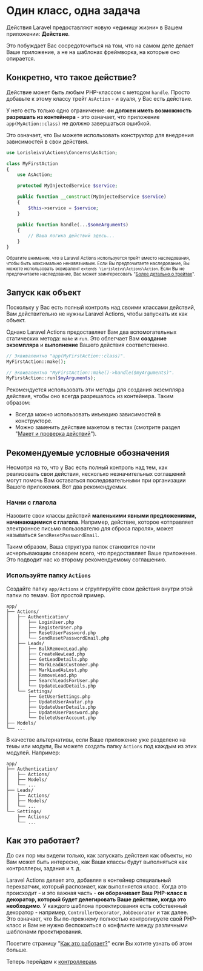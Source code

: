# Один класс, одна задача

Действия Laravel предоставляют новую «единицу жизни» в Вашем приложении: **Действие**.

Это побуждает Вас сосредоточиться на том, что на самом деле делает Ваше приложение, а не на шаблонах фреймворка, на которые оно опирается.

## Конкретно, что такое действие?

Действие может быть любым PHP-классом с методом `handle`. Просто добавьте к этому классу трейт `AsAction` - и вуаля, у Вас есть действие.

У него есть только одно ограничение: **он должен иметь возможность разрешать из контейнера** - это означает, что приложение `app(MyAction::class)` не должно завершаться ошибкой.

Это означает, что Вы можете использовать конструктор для внедрения зависимостей в свои действия.

```php
use Lorisleiva\Actions\Concerns\AsAction;

class MyFirstAction
{
    use AsAction;

    protected MyInjectedService $service;

    public function __construct(MyInjectedService $service)
    {
        $this->service = $service;
    }

    public function handle(...$someArguments)
    {
        // Ваша логика действий здесь...
    }
}
```

<small>Обратите внимание, что в Laravel Actions используется трейт вместо наследования, чтобы быть максимально ненавязчивым. Если Вы предпочитаете наследование, Вы можете использовать эквивалент `extends \Lorisleiva\Actions\Action`. Если Вы не предпочитаете наследование, Вас может заинтересовать "[Более детально о трейтах](./granular-traits)".</small>

## Запуск как объект

Поскольку у Вас есть полный контроль над своими классами действий, Вам действительно не нужны Laravel Actions, чтобы запускать их как объект.

Однако Laravel Actions предоставляет Вам два вспомогательных статических метода: `make` и `run`. Это облегчает Вам **создание экземпляра** и **выполнение** Вашего действия соответственно.

```php
// Эквивалентно "app(MyFirstAction::class)".
MyFirstAction::make();

// Эквивалентно "MyFirstAction::make()->handle($myArguments)".
MyFirstAction::run($myArguments);
```

Рекомендуется использовать эти методы для создания экземпляра действия, чтобы оно всегда разрешалось из контейнера. Таким образом:
- Всегда можно использовать инъекцию зависимостей в конструкторе.
- Можно заменить действие макетом в тестах (смотрите раздел "[Макет и проверка действий](./mock-and-test)").

## Рекомендуемые условные обозначения

Несмотря на то, что у Вас есть полный контроль над тем, как реализовать свои действия, несколько незначительных соглашений могут помочь Вам оставаться последовательными при организации Вашего приложения. Вот два рекомендуемых.

### Начни с глагола

Назовите свои классы действий **маленькими явными предложениями, начинающимися с глагола**. Например, действие, которое «отправляет электронное письмо пользователю для сброса пароля», может называться `SendResetPasswordEmail`.

Таким образом, Ваша структура папок становится почти исчерпывающим словарем всего, что предоставляет Ваше приложение. Это подводит нас ко второму рекомендуемому соглашению.

### Используйте папку `Actions`

Создайте папку `app/Actions` и сгруппируйте свои действия внутри этой папки по темам. Вот простой пример.

```
app/
├── Actions/
│   ├── Authentication/
│   │   ├── LoginUser.php
│   │   ├── RegisterUser.php
│   │   ├── ResetUserPassword.php
│   │   └── SendResetPasswordEmail.php
│   ├── Leads/
│   │   ├── BulkRemoveLead.php
│   │   ├── CreateNewLead.php
│   │   ├── GetLeadDetails.php
│   │   ├── MarkLeadAsCustomer.php
│   │   ├── MarkLeadAsLost.php
│   │   ├── RemoveLead.php
│   │   ├── SearchLeadsForUser.php
│   │   └── UpdateLeadDetails.php
│   └── Settings/
│       ├── GetUserSettings.php
│       ├── UpdateUserAvatar.php
│       ├── UpdateUserDetails.php
│       ├── UpdateUserPassword.php
│       └── DeleteUserAccount.php
├── Models/
└── ...
```

В качестве альтернативы, если Ваше приложение уже разделено на темы или модули, Вы можете создать папку `Actions` под каждым из этих модулей. Например:

```
app/
├── Authentication/
│   ├── Actions/
│   ├── Models/
│   └── ...
├── Leads/
│   ├── Actions/
│   ├── Models/
│   └── ...
└── Settings/
    ├── Actions/
    └── ...
```

## Как это работает?

До сих пор мы видели только, как запускать действия как объекты, но Вам может быть интересно, как Ваши классы будут выполняться как контроллеры, задания и т. д.

Laravel Actions делает это, добавляя в контейнер специальный перехватчик, который распознает, как выполняется класс. Когда это происходит - и это важная часть - **он оборачивает Ваш PHP-класс в декоратор, который будет делегировать Ваше действие, когда это необходимо**. У каждого шаблона проектирования есть собственный декоратор - например, `ControllerDecorator`, `JobDecorator` и так далее. Это означает, что Вы по-прежнему полностью контролируете свой PHP-класс и Вам не нужно беспокоиться о конфликте между различными шаблонами проектирования.

Посетите страницу "[Как это работает?](./how-does-it-work)" если Вы хотите узнать об этом больше.

Теперь перейдем к [контроллерам](./register-as-controller).
